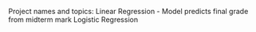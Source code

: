 Project names and topics:
Linear Regression - Model predicts final grade from midterm mark
Logistic Regression
